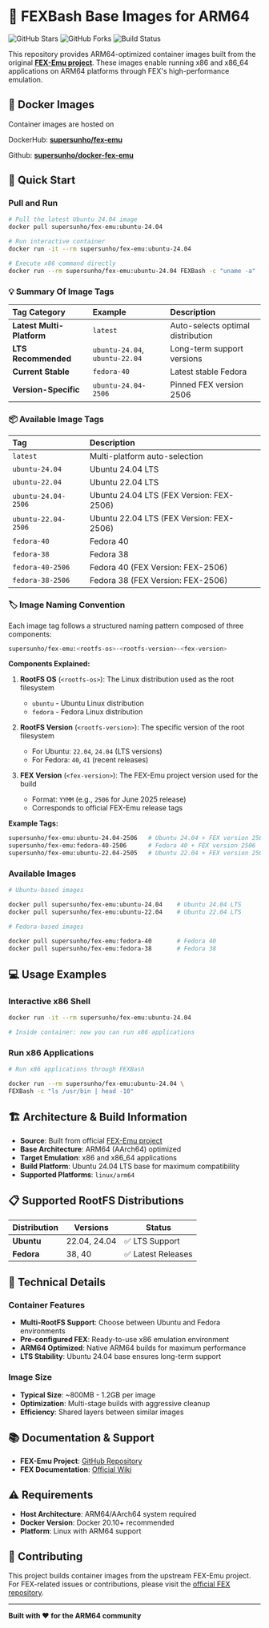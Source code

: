 # 🚀 FEXBash Base Images for ARM64

<p>
  <img src="https://img.shields.io/github/stars/supersunho/docker-fex-emu?style=for-the-badge&logo=github&color=gold" alt="GitHub Stars"/>
  <img src="https://img.shields.io/github/forks/supersunho/docker-fex-emu?style=for-the-badge&logo=github&color=blue" alt="GitHub Forks"/>
  <img src="https://img.shields.io/github/actions/workflow/status/supersunho/docker-fex-emu/builder.yml?style=for-the-badge&logo=github&color=green" alt="Build Status"/>  
  
</p>


This repository provides ARM64-optimized container images built from the original **[FEX-Emu project](https://github.com/FEX-Emu/FEX)**. These images enable running x86 and x86_64 applications on ARM64 platforms through FEX's high-performance emulation.

## 🐳 Docker Images

Container images are hosted on 

DockerHub: **[supersunho/fex-emu](https://hub.docker.com/r/supersunho/fex-emu)**

Github: **[supersunho/docker-fex-emu](https://github.com/supersunho/docker-fex-emu)**

## 🚀 Quick Start

### Pull and Run

```bash
# Pull the latest Ubuntu 24.04 image
docker pull supersunho/fex-emu:ubuntu-24.04

# Run interactive container
docker run -it --rm supersunho/fex-emu:ubuntu-24.04

# Execute x86 command directly
docker run --rm supersunho/fex-emu:ubuntu-24.04 FEXBash -c "uname -a"

```
     
### 💡 **Summary Of Image Tags**

| Tag Category              | Example                        | Description                       |
| :------------------------ | :----------------------------- | :-------------------------------- |
| **Latest Multi-Platform** | `latest`                       | Auto-selects optimal distribution |
| **LTS Recommended**       | `ubuntu-24.04`, `ubuntu-22.04` | Long-term support versions        |
| **Current Stable**        | `fedora-40`                    | Latest stable Fedora              |
| **Version-Specific**      | `ubuntu-24.04-2506`            | Pinned FEX version 2506           |

### 📦 **Available Image Tags**

| Tag                 | Description                              |
| :------------------ | :--------------------------------------- |
| `latest`            | Multi-platform auto-selection            |
| `ubuntu-24.04`      | Ubuntu 24.04 LTS                         |
| `ubuntu-22.04`      | Ubuntu 22.04 LTS                         |
| `ubuntu-24.04-2506` | Ubuntu 24.04 LTS (FEX Version: FEX-2506) |
| `ubuntu-22.04-2506` | Ubuntu 22.04 LTS (FEX Version: FEX-2506) |
| `fedora-40`         | Fedora 40                                |
| `fedora-38`         | Fedora 38                                |
| `fedora-40-2506`    | Fedora 40 (FEX Version: FEX-2506)        |
| `fedora-38-2506`    | Fedora 38 (FEX Version: FEX-2506)        |

### 🏷️ Image Naming Convention

Each image tag follows a structured naming pattern composed of three components:

```bash
supersunho/fex-emu:<rootfs-os>-<rootfs-version>-<fex-version>

```

**Components Explained:**

1. **RootFS OS** (`<rootfs-os>`): The Linux distribution used as the root filesystem
   - `ubuntu` - Ubuntu Linux distribution
   - `fedora` - Fedora Linux distribution

2. **RootFS Version** (`<rootfs-version>`): The specific version of the root filesystem
   - For Ubuntu: `22.04`, `24.04` (LTS versions)
   - For Fedora: `40`, `41` (recent releases)

3. **FEX Version** (`<fex-version>`): The FEX-Emu project version used for the build
   - Format: `YYMM` (e.g., `2506` for June 2025 release)
   - Corresponds to official FEX-Emu release tags
     
**Example Tags:**
```bash
supersunho/fex-emu:ubuntu-24.04-2506   # Ubuntu 24.04 + FEX version 2506
supersunho/fex-emu:fedora-40-2506      # Fedora 40 + FEX version 2506
supersunho/fex-emu:ubuntu-22.04-2505   # Ubuntu 22.04 + FEX version 2505

```



### Available Images

```bash
# Ubuntu-based images

docker pull supersunho/fex-emu:ubuntu-24.04    # Ubuntu 24.04 LTS
docker pull supersunho/fex-emu:ubuntu-22.04    # Ubuntu 22.04 LTS

# Fedora-based images

docker pull supersunho/fex-emu:fedora-40       # Fedora 40
docker pull supersunho/fex-emu:fedora-38       # Fedora 38

```

## 💻 Usage Examples

### Interactive x86 Shell

```bash
docker run -it --rm supersunho/fex-emu:ubuntu-24.04

# Inside container: now you can run x86 applications

```

### Run x86 Applications

```bash
# Run x86 applications through FEXBash

docker run --rm supersunho/fex-emu:ubuntu-24.04 \
FEXBash -c "ls /usr/bin | head -10"

```
## 🏗️ Architecture & Build Information

- **Source**: Built from official [FEX-Emu project](https://github.com/FEX-Emu/FEX)
- **Base Architecture**: ARM64 (AArch64) optimized
- **Target Emulation**: x86 and x86_64 applications
- **Build Platform**: Ubuntu 24.04 LTS base for maximum compatibility
- **Supported Platforms**: `linux/arm64`

## 📋 Supported RootFS Distributions

| Distribution | Versions | Status |
|--------------|----------|---------|
| **Ubuntu** | 22.04, 24.04 | ✅ LTS Support |
| **Fedora** | 38, 40 | ✅ Latest Releases |

## 🔧 Technical Details

### Container Features
- **Multi-RootFS Support**: Choose between Ubuntu and Fedora environments
- **Pre-configured FEX**: Ready-to-use x86 emulation environment  
- **ARM64 Optimized**: Native ARM64 builds for maximum performance
- **LTS Stability**: Ubuntu 24.04 base ensures long-term support

### Image Size
- **Typical Size**: ~800MB - 1.2GB per image
- **Optimization**: Multi-stage builds with aggressive cleanup
- **Efficiency**: Shared layers between similar images

## 📚 Documentation & Support

- **FEX-Emu Project**: [GitHub Repository](https://github.com/FEX-Emu/FEX)
- **FEX Documentation**: [Official Wiki](https://wiki.fex-emu.com) 

## ⚠️ Requirements

- **Host Architecture**: ARM64/AArch64 system required
- **Docker Version**: Docker 20.10+ recommended
- **Platform**: Linux with ARM64 support

## 🤝 Contributing

This project builds container images from the upstream FEX-Emu project. For FEX-related issues or contributions, please visit the [official FEX repository](https://github.com/FEX-Emu/FEX).

---

**Built with ❤️ for the ARM64 community**
